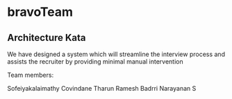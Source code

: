 # bravoTeam
## Architecture Kata

We have designed a system which will streamline the interview process and assists the recruiter by providing minimal manual intervention

Team members:

Sofeiyakalaimathy Covindane
Tharun Ramesh
Badrri Narayanan S